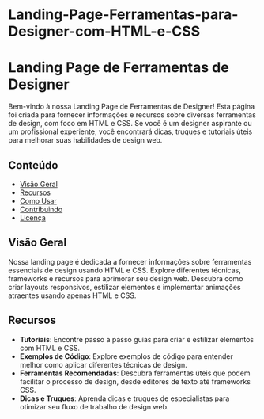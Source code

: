 # Landing-Page-Ferramentas-para-Designer-com-HTML-e-CSS
# Landing Page de Ferramentas de Designer

Bem-vindo à nossa Landing Page de Ferramentas de Designer! Esta página foi criada para fornecer informações e recursos sobre diversas ferramentas de design, com foco em HTML e CSS. Se você é um designer aspirante ou um profissional experiente, você encontrará dicas, truques e tutoriais úteis para melhorar suas habilidades de design web.

## Conteúdo

- [Visão Geral](#visão-geral)
- [Recursos](#recursos)
- [Como Usar](#como-usar)
- [Contribuindo](#contribuindo)
- [Licença](#licença)

## Visão Geral

Nossa landing page é dedicada a fornecer informações sobre ferramentas essenciais de design usando HTML e CSS. Explore diferentes técnicas, frameworks e recursos para aprimorar seu design web. Descubra como criar layouts responsivos, estilizar elementos e implementar animações atraentes usando apenas HTML e CSS.

## Recursos

- **Tutoriais**: Encontre passo a passo guias para criar e estilizar elementos com HTML e CSS.
- **Exemplos de Código**: Explore exemplos de código para entender melhor como aplicar diferentes técnicas de design.
- **Ferramentas Recomendadas**: Descubra ferramentas úteis que podem facilitar o processo de design, desde editores de texto até frameworks CSS.
- **Dicas e Truques**: Aprenda dicas e truques de especialistas para otimizar seu fluxo de trabalho de design web.


